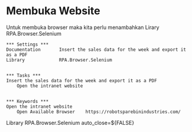 # Membuka Website

Untuk membuka browser maka kita perlu menambahkan Lirary RPA.Browser.Selenium


````robocorp
*** Settings ***
Documentation       Insert the sales data for the week and export it as a PDF
Library             RPA.Browser.Selenium  


*** Tasks ***
Insert the sales data for the week and export it as a PDF
    Open the intranet website


*** Keywords ***
Open the intranet website
    Open Available Browser    https://robotsparebinindustries.com/

````


Library           RPA.Browser.Selenium    auto_close=${FALSE}
